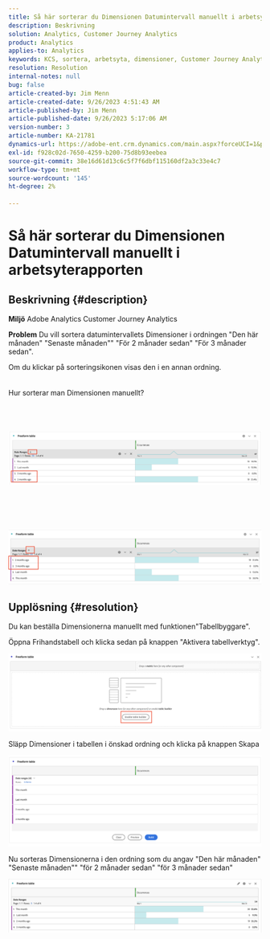 ```yaml
---
title: Så här sorterar du Dimensionen Datumintervall manuellt i arbetsyterapporten
description: Beskrivning
solution: Analytics, Customer Journey Analytics
product: Analytics
applies-to: Analytics
keywords: KCS, sortera, arbetsyta, dimensioner, Customer Journey Analytics, sortera manuellt, Dimensionen Datumintervall, rapport, Adobe Analytics
resolution: Resolution
internal-notes: null
bug: false
article-created-by: Jim Menn
article-created-date: 9/26/2023 4:51:43 AM
article-published-by: Jim Menn
article-published-date: 9/26/2023 5:17:06 AM
version-number: 3
article-number: KA-21781
dynamics-url: https://adobe-ent.crm.dynamics.com/main.aspx?forceUCI=1&pagetype=entityrecord&etn=knowledgearticle&id=3a2f1c62-285c-ee11-be6f-6045bd006268
exl-id: f928c02d-7650-4259-b200-75d8b93eebea
source-git-commit: 38e16d61d13c6c5f7f6dbf115160df2a3c33e4c7
workflow-type: tm+mt
source-wordcount: '145'
ht-degree: 2%

---
```


# Så här sorterar du Dimensionen Datumintervall manuellt i arbetsyterapporten

## Beskrivning {#description}


<b>Miljö</b>
Adobe Analytics Customer Journey Analytics

<b>Problem</b>
Du vill sortera datumintervallets Dimensioner i ordningen &quot;Den här månaden&quot; &quot;Senaste månaden&quot;&quot; &quot;För 2 månader sedan&quot; &quot;För 3 månader sedan&quot;.

Om du klickar på sorteringsikonen visas den i en annan ordning.
<br><br><br>Hur sorterar man Dimensionen manuellt?<br><br>
<br> <br><br>![](assets/___3b2f1c62-285c-ee11-be6f-6045bd006268___.png)<br><br> <br><br> <br><br>![](assets/___3d2f1c62-285c-ee11-be6f-6045bd006268___.png)

## Upplösning {#resolution}


Du kan beställa Dimensionerna manuellt med funktionen&quot;Tabellbyggare&quot;.

Öppna Frihandstabell och klicka sedan på knappen &quot;Aktivera tabellverktyg&quot;.

![](assets/d4eda136-2fcd-ed11-b597-6045bd006793.png)

Släpp Dimensioner i tabellen i önskad ordning och klicka på knappen Skapa

![](assets/69497031-30cd-ed11-b597-6045bd006793.png)

Nu sorteras Dimensionerna i den ordning som du angav &quot;Den här månaden&quot; &quot;Senaste månaden&quot;&quot; &quot;för 2 månader sedan&quot; &quot;för 3 månader sedan&quot;

![](assets/efb1744a-30cd-ed11-b597-6045bd006793.png)
